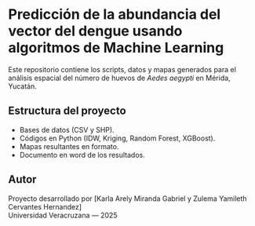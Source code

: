 # Predicción de la abundancia del vector del dengue usando algoritmos de Machine Learning
Este repositorio contiene los scripts, datos y mapas generados para el análisis espacial del número de huevos de *Aedes aegypti* en Mérida, Yucatán.

## Estructura del proyecto
- Bases de datos (CSV y SHP).
- Códigos en Python (IDW, Kriging, Random Forest, XGBoost).
- Mapas resultantes en formato.
- Documento en word de los resultados.

## Autor
Proyecto desarrollado por [Karla Arely Miranda Gabriel y Zulema Yamileth Cervantes Hernandez]  
Universidad Veracruzana — 2025
